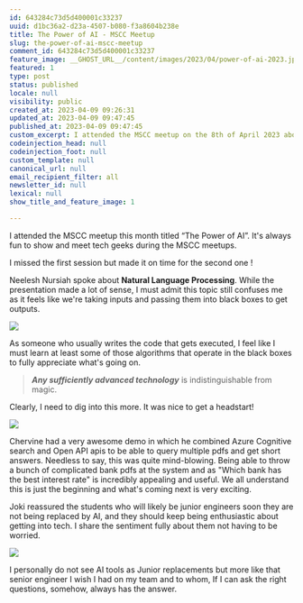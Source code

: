 ```yaml
---
id: 643284c73d5d400001c33237
uuid: d1bc36a2-d23a-4507-b080-f3a8604b238e
title: The Power of AI - MSCC Meetup
slug: the-power-of-ai-mscc-meetup
comment_id: 643284c73d5d400001c33237
feature_image: __GHOST_URL__/content/images/2023/04/power-of-ai-2023.jpg
featured: 1
type: post
status: published
locale: null
visibility: public
created_at: 2023-04-09 09:26:31
updated_at: 2023-04-09 09:47:45
published_at: 2023-04-09 09:47:45
custom_excerpt: I attended the MSCC meetup on the 8th of April 2023 about the power of ai
codeinjection_head: null
codeinjection_foot: null
custom_template: null
canonical_url: null
email_recipient_filter: all
newsletter_id: null
lexical: null
show_title_and_feature_image: 1

---
```


I attended the MSCC meetup this month titled “The Power of AI”. It's always fun to show and meet tech geeks during the MSCC meetups.

I missed the first session but made it on time for the second one !

Neelesh Nursiah spoke about **Natural Language Processing**. While the presentation made a lot of sense, I must admit this topic still confuses me as it feels like we're taking inputs and passing them into black boxes to get outputs.

![](__GHOST_URL__/content/images/2023/04/image-24.png)

As someone who usually writes the code that gets executed, I feel like I must learn at least some of those algorithms that operate in the black boxes to fully appreciate what's going on.

> _**Any sufficiently advanced technology**_ is indistinguishable from magic.

Clearly, I need to dig into this more. It was nice to get a headstart!

![](__GHOST_URL__/content/images/2023/04/image-25.png)

Chervine had a very awesome demo in which he combined Azure Cognitive search and Open API apis to be able to query multiple pdfs and get short answers. Needless to say, this was quite mind-blowing. Being able to throw a bunch of complicated bank pdfs at the system and as "Which bank has the best interest rate" is incredibly appealing and useful. We all understand this is just the beginning and what's coming next is very exciting.

Joki reassured the students who will likely be junior engineers soon they are not being replaced by AI, and they should keep being enthusiastic about getting into tech. I share the sentiment fully about them not having to be worried.

![](__GHOST_URL__/content/images/2023/04/image-23.png)

I personally do not see AI tools as Junior replacements but more like that senior engineer I wish I had on my team and to whom, If I can ask the right questions, somehow, always has the answer.